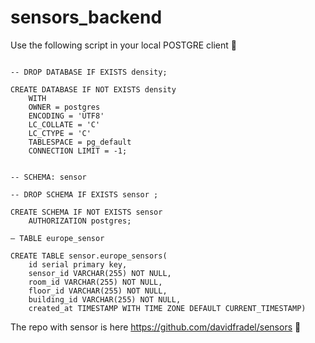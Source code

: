 # sensors_backend

Use the following script in your local POSTGRE client 🤖

```-- Database: density

-- DROP DATABASE IF EXISTS density;

CREATE DATABASE IF NOT EXISTS density
    WITH
    OWNER = postgres
    ENCODING = 'UTF8'
    LC_COLLATE = 'C'
    LC_CTYPE = 'C'
    TABLESPACE = pg_default
    CONNECTION LIMIT = -1;


-- SCHEMA: sensor

-- DROP SCHEMA IF EXISTS sensor ;

CREATE SCHEMA IF NOT EXISTS sensor
    AUTHORIZATION postgres;

— TABLE europe_sensor

CREATE TABLE sensor.europe_sensors(
	id serial primary key,
	sensor_id VARCHAR(255) NOT NULL,
	room_id VARCHAR(255) NOT NULL,
	floor_id VARCHAR(255) NOT NULL,
	building_id VARCHAR(255) NOT NULL,
	created_at TIMESTAMP WITH TIME ZONE DEFAULT CURRENT_TIMESTAMP)
  ```
The repo with sensor is here https://github.com/davidfradel/sensors 💓
